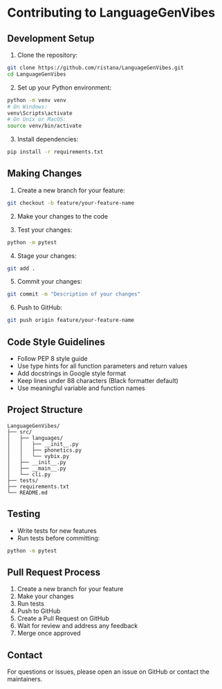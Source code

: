 # Contributing to LanguageGenVibes

## Development Setup

1. Clone the repository:
```bash
git clone https://github.com/ristana/LanguageGenVibes.git
cd LanguageGenVibes
```

2. Set up your Python environment:
```bash
python -m venv venv
# On Windows:
venv\Scripts\activate
# On Unix or MacOS:
source venv/bin/activate
```

3. Install dependencies:
```bash
pip install -r requirements.txt
```

## Making Changes

1. Create a new branch for your feature:
```bash
git checkout -b feature/your-feature-name
```

2. Make your changes to the code

3. Test your changes:
```bash
python -m pytest
```

4. Stage your changes:
```bash
git add .
```

5. Commit your changes:
```bash
git commit -m "Description of your changes"
```

6. Push to GitHub:
```bash
git push origin feature/your-feature-name
```

## Code Style Guidelines

- Follow PEP 8 style guide
- Use type hints for all function parameters and return values
- Add docstrings in Google style format
- Keep lines under 88 characters (Black formatter default)
- Use meaningful variable and function names

## Project Structure

```
LanguageGenVibes/
├── src/
│   ├── languages/
│   │   ├── __init__.py
│   │   ├── phonetics.py
│   │   └── vybix.py
│   ├── __init__.py
│   ├── __main__.py
│   └── cli.py
├── tests/
├── requirements.txt
└── README.md
```

## Testing

- Write tests for new features
- Run tests before committing:
```bash
python -m pytest
```

## Pull Request Process

1. Create a new branch for your feature
2. Make your changes
3. Run tests
4. Push to GitHub
5. Create a Pull Request on GitHub
6. Wait for review and address any feedback
7. Merge once approved

## Contact

For questions or issues, please open an issue on GitHub or contact the maintainers. 